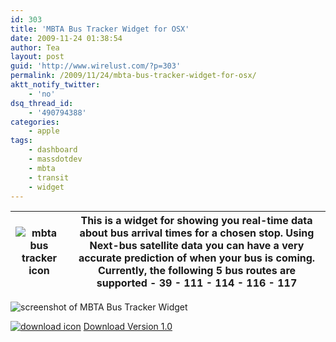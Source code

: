 ```yaml
---
id: 303
title: 'MBTA Bus Tracker Widget for OSX'
date: 2009-11-24 01:38:54
author: Tea
layout: post
guid: 'http://www.wirelust.com/?p=303'
permalink: /2009/11/24/mbta-bus-tracker-widget-for-osx/
aktt_notify_twitter:
    - 'no'
dsq_thread_id:
    - '490794388'
categories:
    - apple
tags:
    - dashboard
    - massdotdev
    - mbta
    - transit
    - widget
---
```


| ![mbta bus tracker icon](/apps/mbta/bustracker/icon.png) | This is a widget for showing you real-time data about bus arrival times for a chosen stop. Using Next-bus satellite data you can have a very accurate prediction of when your bus is coming. Currently, the following 5 bus routes are supported  - 39 - 111 - 114 - 116 - 117 |
|---|---|

![screenshot of MBTA Bus Tracker Widget](/apps/mbta/bustracker/mbtabustracker_screenshot.png)

[![download icon](/img/famfamicons/icons/page_white_put.png)](/apps/mbta/bustracker/MBTABusTracker.zip) [Download Version 1.0](/apps/mbta/bustracker/MBTABusTracker.zip)